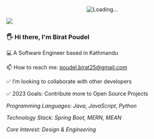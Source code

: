 <p align="center">
  <img src="https://media.giphy.com/media/1C8bHHJturSx2/giphy.gif" alt="Loading...">
</p>

[<img src="https://img.shields.io/badge/linkedin-%230077B5.svg?&style=for-the-badge&logo=linkedin&logoColor=white" />](https://www.linkedin.com/in/birat-poudel-6562ba16b/)

### 🖐️ Hi there, I'm Birat Poudel

💻 A Software Engineer based in Kathmandu

📫 How to reach me: poudel.birat25@gmail.com

✅ I’m looking to collaborate with other developers

✅ 2023 Goals: Contribute more to Open Source Projects

_Programming Languages: Java, JavaScript, Python_

_Technology Stack: Spring Boot, MERN, MEAN_

_Core Interest: Design & Engineering_
